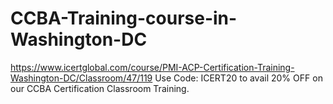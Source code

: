 # CCBA-Training-course-in-Washington-DC
https://www.icertglobal.com/course/PMI-ACP-Certification-Training-Washington-DC/Classroom/47/119   Use Code: ICERT20 to avail 20% OFF on our CCBA Certification Classroom Training.
